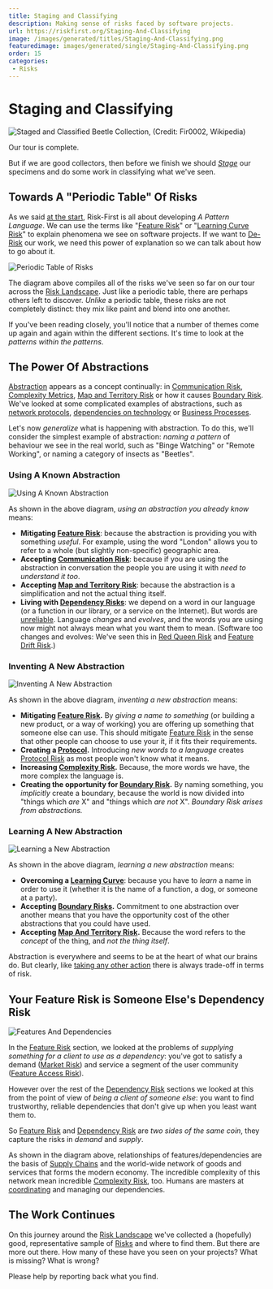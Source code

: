 ```yaml
---
title: Staging and Classifying
description: Making sense of risks faced by software projects.
url: https://riskfirst.org/Staging-And-Classifying
image: /images/generated/titles/Staging-And-Classifying.png
featuredimage: images/generated/single/Staging-And-Classifying.png
order: 15
categories:
 - Risks
---
```


# Staging and Classifying

![Staged and Classified Beetle Collection, (Credit: Fir0002, Wikipedia)](images/Beetle_collection_short.jpg)

Our tour is complete.  

But if we are good collectors, then before we finish we should _[Stage](https://en.wikipedia.org/wiki/Entomological_equipment_for_mounting_and_storage)_ our specimens and do some work in classifying what we've seen.

## Towards A "Periodic Table" Of Risks

As we said [at the start](A-Pattern-Language.md), Risk-First is all about developing _A Pattern Language_.  We can use the terms like "[Feature Risk](Feature-Risk.md)" or "[Learning Curve Risk](Communication-Risk.md#learning-curve-risk)" to explain phenomena we see on software projects.   If we want to [De-Risk](De-Risking.md) our work, we need this power of explanation so we can talk about how to go about it.

![Periodic Table of Risks](images/generated/staging-and-classifying/periodic-table-large.png)

The diagram above compiles all of the risks we've seen so far on our tour across the [Risk Landscape](Risk-Landscape.md).  Just like a periodic table, there are perhaps others left to discover.   _Unlike_ a periodic table, these risks are not completely distinct: they mix like paint and blend into one another.  

If you've been reading closely, you'll notice that a number of themes come up again and again within the different sections.   It's time to look at the _patterns within the patterns_. 

## The Power Of Abstractions

[Abstraction](Glossary.md#abstraction) appears as a concept continually: in [Communication Risk](Communication-Risk.md), [Complexity Metrics](Complexity-Risk.md#kolmogorov-complexity), [Map and Territory Risk](Map-And-Territory-Risk.md) or how it causes [Boundary Risk](Boundary-Risk.md).  We've looked at some complicated examples of abstractions, such as [network protocols](Communication-Risk.md#protocols), [dependencies on technology](Software-Dependency-Risk.md#software-tools) or [Business Processes](Process-Risk.md#the-purpose-of-process).

Let's now _generalize_ what is happening with abstraction.  To do this, we'll consider the simplest example of abstraction:  _naming a pattern_ of behaviour we see in the real world, such as "Binge Watching" or "Remote Working", or naming a category of insects as "Beetles".

### Using A Known Abstraction

![Using A Known Abstraction](images/generated/staging-and-classifying/depending-abstraction.png)

As shown in the above diagram, _using an abstraction you already know_ means:

 - **Mitigating [Feature Risk](Feature-Risk.md)**: because the abstraction is providing you with something _useful_.  For example, using the word "London" allows you to refer to a whole (but slightly non-specific) geographic area.
 - **Accepting [Communication Risk](Communication-Risk.md)**: because if you are using the abstraction in conversation the people you are using it with _need to understand it too_.
 - **Accepting [Map and Territory Risk](Map-And-Territory-Risk.md)**: because the abstraction is a simplification and not the actual thing itself.
 - **Living with [Dependency Risks](Dependency-Risk.md)**:  we depend on a word in our language (or a function in our library, or a service on the Internet).  But words are [unreliable](Dependency-Risk.md#reliability-risk).  Language _changes_ and _evolves_, and the words you are using now might not always mean what you want them to mean.  (Software too changes and evolves:  We've seen this in [Red Queen Risk](Scarcity-Risk.md#red-queen-risk) and [Feature Drift Risk](Feature-Risk.md#feature-drift-risk).)
 
### Inventing A New Abstraction  

![Inventing A New Abstraction](images/generated/staging-and-classifying/inventing-abstraction.png)

As shown in the above diagram, _inventing a new abstraction_ means:

- **Mitigating [Feature Risk](Feature-Risk.md).**  By _giving a name to something_ (or building a new product, or a way of working) you are offering up something that someone else can use.  This should mitigate [Feature Risk](Feature-Risk.md) in the sense that other people can choose to use your it, if it fits their requirements.  
- **Creating a [Protocol](Communication-Risk.md#protocols).**  Introducing _new words to a language_ creates [Protocol Risk](Communication-Risk.md#protocol-risk) as most people won't know what it means. 
- **Increasing [Complexity Risk](Complexity-Risk.md).** Because, the more words we have, the more complex the language is.
- **Creating the opportunity for [Boundary Risk](Boundary-Risk.md).**  By naming something, you _implicitly_ create a boundary, because the world is now divided into "things which _are_ X" and "things which _are not_ X".  _Boundary Risk arises from abstractions._
    
### Learning A New Abstraction

![Learning a New Abstraction](images/generated/staging-and-classifying/choosing-abstraction.png)

As shown in the above diagram, _learning a new abstraction_ means:

 - **Overcoming a [Learning Curve](Communication-Risk.md#learning-curve-risk)**: because you have to _learn_ a name in order to use it (whether it is the name of a function, a dog, or someone at a party).
 - **Accepting [Boundary Risks](Boundary-Risk.md).**  Commitment to one abstraction over another means that you have the opportunity cost of the other abstractions that you could have used.
 - **Accepting [Map And Territory Risk](Map-And-Territory-Risk.md).** Because the word refers to the _concept_ of the thing, and _not the thing itself_.

Abstraction is everywhere and seems to be at the heart of what our brains do.  But clearly, like [taking any other action](Glossary.md#taking-action) there is always trade-off in terms of risk.   

## Your Feature Risk is Someone Else's Dependency Risk

![Features And Dependencies](images/generated/staging-and-classifying/features-and-dependencies.png)

In the [Feature Risk](Feature-Risk.md) section, we looked at the problems of _supplying something for a client to use as a dependency_:  you've got to satisfy a demand ([Market Risk](Feature-Risk.md#market-risk)) and service a segment of the user community ([Feature Access Risk](Feature-Risk.md#feature-access-risk)).    

However over the rest of the [Dependency Risk](Dependency-Risk.md) sections we looked at this from the point of view of _being a client of someone else_:  you want to find trustworthy, reliable dependencies that don't give up when you least want them to.

So [Feature Risk](Feature-Risk.md) and [Dependency Risk](Dependency-Risk.md) are _two sides of the same coin_, they capture the risks in _demand_ and _supply_.   

As shown in the diagram above, relationships of features/dependencies are the basis of [Supply Chains](https://en.wikipedia.org/wiki/Supply_chain) and the world-wide network of goods and services that forms the modern economy.  The incredible complexity of this network mean incredible [Complexity Risk](Complexity-Risk.md), too.  Humans are masters at [coordinating](Coordination-Risk.md) and managing our dependencies. 

## The Work Continues

On this journey around the [Risk Landscape](Risk-Landscape.md) we've collected a (hopefully) good, representative sample of [Risks](Glossary.md#Risk) and where to find them. But there are more out there.   How many of these have you seen on your projects?  What is missing?  What is wrong?

Please help by reporting back what you find.


